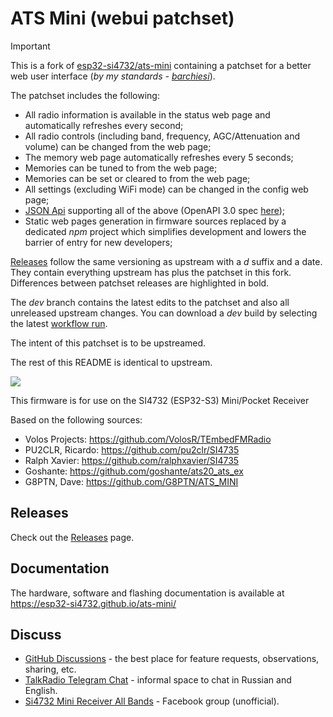 # ATS Mini (webui patchset)

> [!IMPORTANT]
> This is a fork of [esp32-si4732/ats-mini](https://github.com/esp32-si4732/ats-mini) containing a patchset for a better web user interface (_by my standards - [barchiesi](https://github.com/barchiesi)_).
>
> The patchset includes the following:
> * All radio information is available in the status web page and automatically refreshes every second;
> * All radio controls (including band, frequency, AGC/Attenuation and volume) can be changed from the web page;
> * The memory web page automatically refreshes every 5 seconds;
> * Memories can be tuned to from the web page;
> * Memories can be set or cleared to from the web page;
> * All settings (excluding WiFi mode) can be changed in the config web page;
> * [JSON Api](https://barchiesi.github.io/ats-mini/jsonapi.html) supporting all of the above (OpenAPI 3.0 spec [here](https://barchiesi.github.io/ats-mini/_static/dot-dot/openapi-schema.yml));
> * Static web pages generation in firmware sources replaced by a dedicated _npm_ project which simplifies development and lowers the barrier of entry for new developers;
>
> [Releases](https://github.com/barchiesi/ats-mini/releases) follow the same versioning as upstream with a _d_ suffix and a date. They contain everything upstream has plus the patchset in this fork. Differences between patchset releases are highlighted in bold.
>
> The _dev_ branch contains the latest edits to the patchset and also all unreleased upstream changes. You can download a _dev_ build by selecting the latest [workflow run](https://github.com/barchiesi/ats-mini/actions/workflows/build.yml?query=branch%3Adev).
>
> The intent of this patchset is to be upstreamed.
>
> The rest of this README is identical to upstream.

![](docs/source/_static/esp32-si4732-ui-theme.jpg)

This firmware is for use on the SI4732 (ESP32-S3) Mini/Pocket Receiver

Based on the following sources:

* Volos Projects:    https://github.com/VolosR/TEmbedFMRadio
* PU2CLR, Ricardo:   https://github.com/pu2clr/SI4735
* Ralph Xavier:      https://github.com/ralphxavier/SI4735
* Goshante:          https://github.com/goshante/ats20_ats_ex
* G8PTN, Dave:       https://github.com/G8PTN/ATS_MINI

## Releases

Check out the [Releases](https://github.com/esp32-si4732/ats-mini/releases) page.

## Documentation

The hardware, software and flashing documentation is available at <https://esp32-si4732.github.io/ats-mini/>

## Discuss

* [GitHub Discussions](https://github.com/esp32-si4732/ats-mini/discussions) - the best place for feature requests, observations, sharing, etc.
* [TalkRadio Telegram Chat](https://t.me/talkradio/174172) - informal space to chat in Russian and English.
* [Si4732 Mini Receiver All Bands](https://www.facebook.com/share/g/18hjHo4HEe/) - Facebook group (unofficial).
